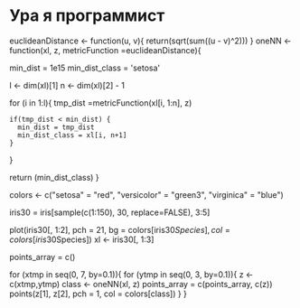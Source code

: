 # Ура я программист
euclideanDistance <- function(u, v){
  return(sqrt(sum((u - v)^2)))
}
oneNN <- function(xl, z, metricFunction =euclideanDistance){

  min_dist = 1e15
  min_dist_class = 'setosa'
  
  l <- dim(xl)[1]
  n <- dim(xl)[2] - 1
  
  for (i in 1:l){
    tmp_dist =metricFunction(xl[i, 1:n], z)
    
    if(tmp_dist < min_dist) {
      min_dist = tmp_dist
      min_dist_class = xl[i, n+1]
    }
  }
  
  return (min_dist_class)
}

colors <- c("setosa" = "red", "versicolor" = "green3",
            "virginica" = "blue")

iris30 = iris[sample(c(1:150), 30, replace=FALSE), 3:5]

plot(iris30[, 1:2], pch = 21, bg = colors[iris30$Species],
     col = colors[iris30$Species])
xl <- iris30[, 1:3]

points_array = c()

for (xtmp in seq(0, 7, by=0.1)){
  for (ytmp in seq(0, 3, by=0.1)){
    z <- c(xtmp,ytmp)
    class <- oneNN(xl, z)
    points_array = c(points_array, c(z))
    points(z[1], z[2], pch = 1, col = colors[class])
  }
}
